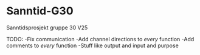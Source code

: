 # Sanntid-G30
Sanntidsprosjekt gruppe 30 V25

TODO:
-Fix communication
-Add channel directions to *every* function
-Add comments to *every* function
    -Stuff like output and input and purpose
